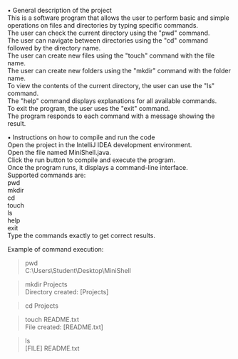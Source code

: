 • General description of the project  
This is a software program that allows the user to perform basic and simple operations on files and directories by typing specific commands.  
The user can check the current directory using the "pwd" command.  
The user can navigate between directories using the "cd" command followed by the directory name.  
The user can create new files using the "touch" command with the file name.  
The user can create new folders using the "mkdir" command with the folder name.  
To view the contents of the current directory, the user can use the "ls" command.  
The "help" command displays explanations for all available commands.  
To exit the program, the user uses the "exit" command.  
The program responds to each command with a message showing the result.

• Instructions on how to compile and run the code  
Open the project in the IntelliJ IDEA development environment.  
Open the file named MiniShell.java.  
Click the run button to compile and execute the program.  
Once the program runs, it displays a command-line interface.  
Supported commands are:  
pwd  
mkdir  
cd  
touch  
ls  
help  
exit  
Type the commands exactly to get correct results.

Example of command execution:  
> pwd  
C:\Users\Student\Desktop\MiniShell  

> mkdir Projects  
Directory created: [Projects]  

> cd Projects  

> touch README.txt  
File created: [README.txt]  

> ls  
[FILE] README.txt  

